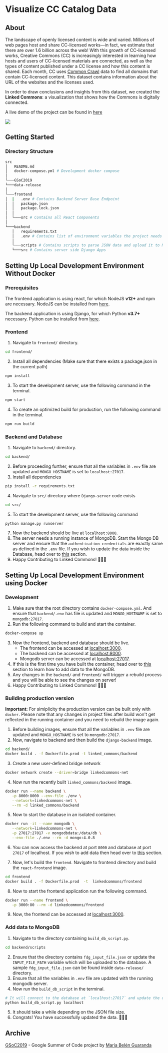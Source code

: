 # Visualize CC Catalog Data

## About

The landscape of openly licensed content is wide and varied. Millions of web pages host and share CC-licensed works—in fact, we estimate that there are over 1.6 billion across the web! With this growth of CC-licensed works, Creative Commons (CC) is increasingly interested in learning how hosts and users of CC-licensed materials are connected, as well as the types of content published under a CC license and how this content is shared. Each month, CC uses [Common Crawl](https://commoncrawl.org/) data to find all domains that contain CC-licensed content. This dataset contains information about the URL of the websites and the licenses used. 

In order to draw conclusions and insights from this dataset, we created the **Linked Commons**: a visualization that shows how the Commons is digitally connected.

A live demo of the project can be found in [here](http://dataviz.creativecommons.engineering/)

![](https://opensource.creativecommons.org/blog/entries/linked-commons-gsoc-wrap-up/design-light.png)

## Getting Started

### Directory Structure
```bash
src
│   README.md
│   docker-compose.yml # Development docker compose
│
└───GSoC2019
└───data-release
│
└───frontend
│  |   .env # Contains Backend Server Base Endpoint
│  │   package.json
│  │   package.lock.json
│  │
│  └───src # Contains all React Components
│  
└───backend
   │   requirements.txt
   │   .env # Contains list of environment variables the project needs
   │
   └───scripts # Contains scripts to parse JSON data and upload it to MongoDB server
   └───src # Contains server side Django Apps
```


## Setting Up Local Development Environment Without Docker

### Prerequisites

The frontend application is using react, for which NodeJS **v12+** and npm are necessary. NodeJS can be installed from [here](https://nodejs.org/en/).

The backend application is using Django, for which Python **v3.7+** necessary. Python can be installed from [here](https://www.python.org/downloads/).

### Frontend
1. Navigate to `frontend/` directory.
```bash
cd frontend/
```
2. Install all dependencies (Make sure that there exists a package.json in the current path)
```bash
npm install
```
3. To start the development server, use the following command in the terminal.
```bash
npm start
```
4. To create an optimized build for production, run the following command in the terminal.
```bash
npm run build
```

### Backend and Database


1. Navigate to `backend/` directory.
```bash
cd backend/
```
2. Before proceeding further, ensure that all the variables in `.env` file are updated and `MONGO_HOSTNAME` is set to `localhost:27017`.
3. Install all dependencies
```bash
pip install -r requirements.txt
```
4. Navigate to `src/` directory where `Django-server` code exists
```bash
cd src/
```
5. To start the development server, use the following command
```bash
python manage.py runserver
```
7. Now the backend should be live at `localhost:8000`.
8. The server needs a running instance of MongoDB. Start the Mongo DB server and ensure that the `authentication credentials` are exactly same as defined in the `.env` file. If you wish to update the data inside the Database, head over to [this](#add-data-to-mongodb) section.
9. Happy Contributing to Linked Commons! 🚀🚀🚀


## Setting Up Local Development Environment using Docker

### Development 

1. Make sure that the root directory contains `docker-compose.yml`. And ensure that `backend/.env` has file is updated and `MONGO_HOSTNAME` is set to `mongodb:27017`.
2. Run the following command to build and start the container.
```bash
docker-compose up
```
3. Now the frontend, backend and database should be live.
   - The frontend can be accessed at [localhost:3000](http://localhost:3000/).
   - The backend can be accessed at [localhost:8000](http://localhost:8000/).
   - Mongodb server can be accessed at [localhost:27017](http://localhost:27017/).
4. If this is the first time you have built the container, head over to [this](#add-data-to-mongodb) section to learn how to add data to the MongoDB.
5. Any changes in the `backend/` and `frontend/` will trigger a rebuild process and you will be able to see the changes on server! 
6. Happy Contributing to Linked Commons! 🚀🚀🚀



### Building production version

**Important:** For simiplicity the production version can be built only with `docker`. Please note that any changes in project files after build won't get reflected in the running container and you need to rebuild the image again. 

1. Before building images, ensure that all the variables in `.env` file are updated and `MONGO_HOSTNAME` is set to `mongodb:27017`.
2. Now, navigate to backend and then build the `django-backend` image.
```bash
cd backend/
docker build . -f Dockerfile.prod -t linked_commons/backend
```
3. Create a new user-defined bridge network
```bash
docker network create --driver=bridge linkedcommons-net
```
4. Now run the recently built `linked_commons/backend` image.
```bash
docker run --name backend \
   -p 8000:8000 --env-file ./env \
   --network=linkedcommons-net \
   --rm -d linked_commons/backend
```
5. Now to start the database in an isolated container.
```bash
docker run -it --name mongodb \
   --network=linkedcommons-net \
   -p 27017:27017 -v mongodbdata:/data/db \
   --env-file ./.env --rm -d mongo:4.0.8
```
6. You can now access the backend at port `8000` and database at port `27017` of localhost. If you wish to add data then head over to [this](#add-data-to-mongodb) section.

7. Now, let's build the `frontend`. Navigate to frontend directory and build the `react-frontend` image.
```bash
cd frontend
docker build . -f Dockerfile.prod  -t  linkedcommons/frontend
```
8. Now to start the frontend application run the following command.
```bash
docker run --name frontend \
   -p 3000:80 --rm -d linkedcommons/frontend
```
9. Now, the frontend can be accessed at [localhost:3000](http://localhost:3000/).


### Add data to MongoDB
1. Navigate to the directory containing `build_db_script.py`.
```bash
cd backend/scripts
```
2. Ensure that the directory contains `fdg_input_file.json` or update the `INPUT_FILE_PATH` variable which will be uploaded to the database. A sample `fdg_input_file.json` can be found inside `data-release/` directory.
3. Ensure that all the variables in `.env` file are updated with the running mongodb server.
4. Now run the `build_db_script` in the terminal. 
```bash
# It will connect to the database at `localhost:27017` and update the data. 
python build_db_script.py localhost
```
5. It should take a while depending on the JSON file size. 
6. Congrats! You have successfully updated the data. 🎉🎉🎉


## Archive

[GSoC2019](https://github.com/creativecommons/cccatalog-dataviz/tree/master/GSoC2019) - Google Summer of Code project by [María Belén Guaranda](https://github.com/soccerdroid)
